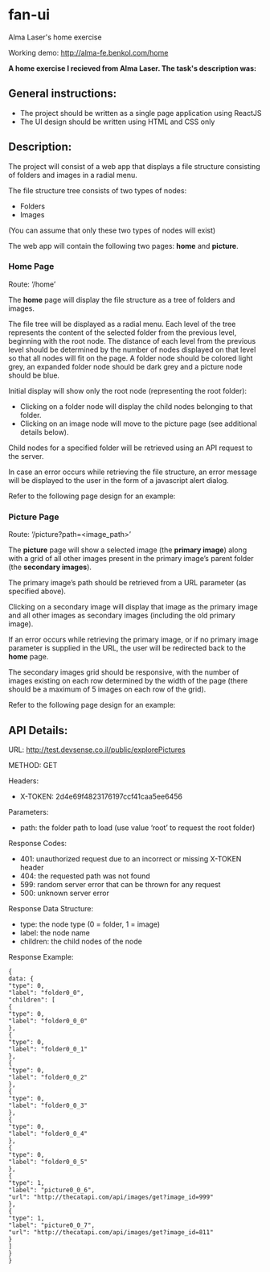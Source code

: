 # fan-ui
Alma Laser's home exercise

Working demo: http://alma-fe.benkol.com/home

**A home exercise I recieved from Alma Laser. The task's description was:**

## General instructions:
- The project should be written as a single page application using ReactJS
- The UI design should be written using HTML and CSS only

## Description:
The project will consist of a web app that displays a file structure consisting of folders and images in a radial menu.

The file structure tree consists of two types of nodes:
- Folders
- Images

(You can assume that only these two types of nodes will exist)

The web app will contain the following two pages: **home** and **picture**.

### Home Page

Route: ‘/home’

The **home** page will display the file structure as a tree of folders and images.

The file tree will be displayed as a radial menu. Each level of the tree represents the content of the selected folder from the previous level, beginning with the root node. The distance of each level from the previous level should be determined by the number of nodes displayed on that level so that all nodes will fit on the page. A folder node should be colored light grey, an expanded folder node should be dark grey and a picture node should be blue.

Initial display will show only the root node (representing the root folder):

- Clicking on a folder node will display the child nodes belonging to that folder.
- Clicking on an image node will move to the picture page (see additional details below).

Child nodes for a specified folder will be retrieved using an API request to the server.

In case an error occurs while retrieving the file structure, an error message will be displayed to the user in the form of a javascript alert dialog.

Refer to the following page design for an example:

### Picture Page

Route: ‘/picture?path=<image_path>’

The **picture** page will show a selected image (the **primary image**) along with a grid of all other images present in the primary image’s parent folder (the **secondary images**).

The primary image’s path should be retrieved from a URL parameter (as specified above).

Clicking on a secondary image will display that image as the primary image and all other images as secondary images (including the old primary image).

If an error occurs while retrieving the primary image, or if no primary image parameter is supplied in the URL, the user will be redirected back to the **home** page.

The secondary images grid should be responsive, with the number of images existing on each row determined by the width of the page (there should be a maximum of 5 images on each row of the grid).

Refer to the following page design for an example:

## API Details:

URL: http://test.devsense.co.il/public/explorePictures

METHOD: GET

Headers:

- X-TOKEN: 2d4e69f4823176197ccf41caa5ee6456

Parameters:

- path: the folder path to load (use value ‘root’ to request the root folder)

Response Codes:

- 401: unauthorized request due to an incorrect or missing X-TOKEN header
- 404: the requested path was not found
- 599: random server error that can be thrown for any request
- 500: unknown server error

Response Data Structure:

- type: the node type (0 = folder, 1 = image)
- label: the node name
- children: the child nodes of the node

Response Example:
```
{
data: {
"type": 0,
"label": "folder0_0",
"children": [
{
"type": 0,
"label": "folder0_0_0"
},
{
"type": 0,
"label": "folder0_0_1"
},
{
"type": 0,
"label": "folder0_0_2"
},
{
"type": 0,
"label": "folder0_0_3"
},
{
"type": 0,
"label": "folder0_0_4"
},
{
"type": 0,
"label": "folder0_0_5"
},
{
"type": 1,
"label": "picture0_0_6",
"url": "http://thecatapi.com/api/images/get?image_id=999"
},
{
"type": 1,
"label": "picture0_0_7",
"url": "http://thecatapi.com/api/images/get?image_id=811"
}
]
}
}
```

